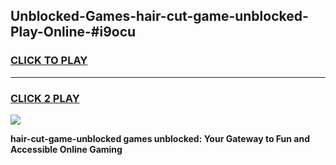 
## Unblocked-Games-hair-cut-game-unblocked-Play-Online-#i9ocu
<h3>
<a href="https://premium.freeplayer.one?title=hair-cut-game-unblocked&ref=27F">CLICK TO PLAY</a></h3>
<hr>

<h3>
<a href="https://premium.freeplayer.one?title=hair-cut-game-unblocked&ref=27F">CLICK 2 PLAY</a>
  
</h3>

<a href="https://premium.freeplayer.one?title=hair-cut-game-unblocked&ref=27F"><img src="https://clearcache.store/games.png"></a>


**hair-cut-game-unblocked games unblocked: Your Gateway to Fun and Accessible Online Gaming**
